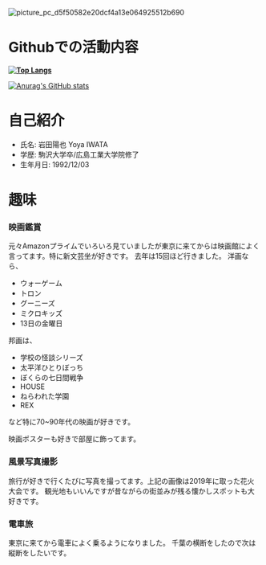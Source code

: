![picture_pc_d5f50582e20dcf4a13e064925512b690](https://user-images.githubusercontent.com/28820628/152374088-ba365f12-b28f-4e44-97a1-82b54ca2c4e0.jpg)


# Githubでの活動内容
**[![Top Langs](https://github-readme-stats.vercel.app/api/top-langs/?username=YoIwata
)](https://github.com/anuraghazra/github-readme-stats)**


[![Anurag's GitHub stats](https://github-readme-stats.vercel.app/api?username=YoIwata&theme=onedark&show_icons=true)](https://github.com/anuraghazra/github-readme-stats)

# 自己紹介
- 氏名: 岩田陽也 Yoya IWATA
- 学歴: 駒沢大学卒/広島工業大学院修了
- 生年月日: 1992/12/03

# 趣味
### 映画鑑賞
元々Amazonプライムでいろいろ見ていましたが東京に来てからは映画館によく言ってます。特に新文芸坐が好きです。
去年は15回ほど行きました。
洋画なら、
- ウォーゲーム
- トロン
- グーニーズ
- ミクロキッズ
- 13日の金曜日

邦画は、
- 学校の怪談シリーズ
- 太平洋ひとりぼっち
- ぼくらの七日間戦争
- HOUSE
- ねらわれた学園
- REX

など特に70~90年代の映画が好きです。

映画ポスターも好きで部屋に飾ってます。

### 風景写真撮影
旅行が好きで行くたびに写真を撮ってます。上記の画像は2019年に取った花火大会です。
観光地もいいんですが昔ながらの街並みが残る懐かしスポットも大好きです。

### 電車旅
東京に来てから電車によく乗るようになりました。
千葉の横断をしたので次は縦断をしたいです。
